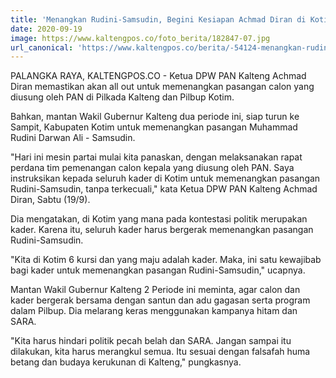 ```yaml
---
title: 'Menangkan Rudini-Samsudin, Begini Kesiapan Achmad Diran di Kotim'
date: 2020-09-19
image: https://www.kaltengpos.co/foto_berita/182847-07.jpg
url_canonical: 'https://www.kaltengpos.co/berita/-54124-menangkan-rudini-samsudin,-begini-kesiapan-achmad-diran-di-kotim.html#'
---
```


PALANGKA RAYA, KALTENGPOS.CO - Ketua DPW PAN Kalteng Achmad Diran memastikan akan all out untuk memenangkan pasangan calon yang diusung oleh PAN di Pilkada Kalteng dan Pilbup Kotim.

Bahkan, mantan Wakil Gubernur Kalteng dua periode ini, siap turun ke Sampit, Kabupaten Kotim untuk memenangkan pasangan Muhammad Rudini Darwan Ali - Samsudin.

"Hari ini mesin partai mulai kita panaskan, dengan melaksanakan rapat perdana tim pemenangan calon kepala yang diusung oleh PAN. Saya instruksikan kepada seluruh kader di Kotim untuk memenangkan pasangan Rudini-Samsudin, tanpa terkecuali," kata Ketua DPW PAN Kalteng Achmad Diran, Sabtu (19/9).

Dia mengatakan, di Kotim yang mana pada kontestasi politik merupakan kader. Karena itu, seluruh kader harus bergerak memenangkan pasangan Rudini-Samsudin.

"Kita di Kotim 6 kursi dan yang maju adalah kader. Maka, ini satu kewajibab bagi kader untuk memenangkan pasangan Rudini-Samsudin," ucapnya.

Mantan Wakil Gubernur Kalteng 2 Periode ini meminta, agar calon dan kader bergerak bersama dengan santun dan adu gagasan serta program dalam Pilbup. Dia melarang keras menggunakan kampanya hitam dan SARA.

"Kita harus hindari politik pecah belah dan SARA. Jangan sampai itu dilakukan, kita harus merangkul semua. Itu sesuai dengan falsafah huma betang dan budaya kerukunan di Kalteng," pungkasnya.
